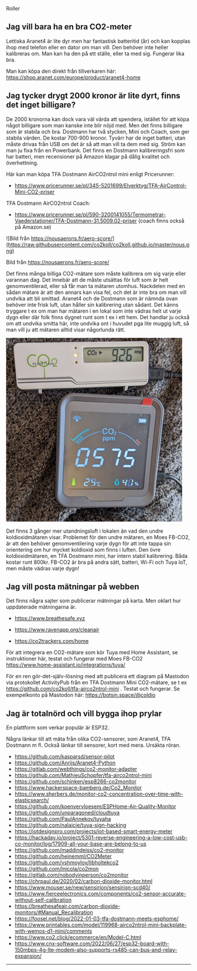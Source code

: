 Roller

## Jag vill bara ha en bra CO2-meter

Lettiska Aranet4 är lite dyr men har fantastisk batteritid (år) och kan kopplas ihop med telefon eller en dator om man vill. Den behöver inte heller kalibreras om. Man kan ha den på ett ställe, eller ta med sig. Fungerar lika bra.

Man kan köpa den direkt från tillverkaren här: <https://shop.aranet.com/europe/product/aranet4-home>

## Jag tycker drygt 2000 kronor är lite dyrt, finns det inget billigare?

De 2000 kronorna kan dock vara väl värda att spendera, istället för att köpa något billigare som man kanske inte blir nöjd med. Men det finns billigare som är stabila och bra. Dostmann har två stycken, Mini och Coach, som ger stabila värden. De kostar 700-900 kronor. Tyvärr har de inget batteri, utan måste drivas från USB om det är så att man vill ta dem med sig. Ström kan man ju fixa från en Powerbank. Det finns en Dostmann kalibreringsfri som har batteri, men recensioner på Amazon klagar på dålig kvalitet och överhettning.

Här kan man köpa TFA Dostmann AirCO2ntrol mini enligt Pricerunner:
* <https://www.pricerunner.se/pl/345-5201699/Elverktyg/TFA-AirControl-Mini-CO2-priser>

TFA Dostmann AirCO2ntrol Coach:
* <https://www.pricerunner.se/pl/590-3200141055/Termometrar-Vaederstationer/TFA-Dostmann-31.5009.02-priser>
(coach finns också på Amazon.se)

![Bild från https://nousaerons.fr/aero-score/](https://raw.githubusercontent.com/co2koll/co2koll.github.io/master/nous.png)

Bild från <https://nousaerons.fr/aero-score/>

Det finns många billiga CO2-mätare som måste kalibrera om sig varje eller varannan dag. Det innebär att de måste utsättas för luft som är helt genomventilerad, eller så får man ta mätaren utomhus. Nackdelen med en sådan mätare är att den annars kan visa fel, och det är inte bra om man vill undvika att bli smittad. Aranet4 och de Dostmann som är nämnda ovan behöver inte frisk luft, utan håller sin kalibrering utan sådant. Det känns tryggare t ex om man har mätaren i en lokal som inte vädras helt ut varje dygn eller där folk finns dygnet runt som t ex i ett hem. Det handlar ju också om att undvika smitta här, inte undvika ont i huvudet pga lite muggig luft, så man vill ju att mätaren alltid visar någorlunda rätt.

![TFA mini, högst upp, Moes FB-CO2, nedanför](https://raw.githubusercontent.com/co2koll/co2koll.github.io/master/kalib.jpeg)


Det finns 3 gånger mer utandningsluft i lokalen än vad den undre koldioxidmätaren visar. Problemet för den undre mätaren, en Moes FB-CO2, är att den behöver genomventilering varje dygn för att inte tappa sin orientering om hur mycket koldioxid som finns i luften. Den övre koldioxidmätaren, en TFA Dostmann mini, har intern stabil kalibrering. Båda kostar runt 800kr.
FB-CO2 är bra på andra sätt, batteri, Wi-Fi och Tuya IoT, men måste vädras varje dygn!


## Jag vill posta mätningar på webben

Det finns några sajter som publicerar mätningar på karta. Men oklart hur uppdaterade mätningarna är.

* <https://www.breathesafe.xyz>

* <https://www.ravenapp.org/cleanair>

* <https://co2trackers.com/home>

För att integrera en CO2-mätare som kör Tuya med Home Assistant, se instruktioner här, testat och fungerar med Moes FB-CO2 <https://www.home-assistant.io/integrations/tuya/>

För en ren gör-det-själv-lösning med att publicera ett diagram på Mastodon via protokollet ActivityPub från en TFA Dostmann Mini CO2-mätare, se t ex <https://github.com/co2koll/tfa-airco2ntrol-mini> . Testat och fungerar. Se exempelkonto på Mastodon här: <https://botsin.space/@coldio>


## Jag är totalnörd och vill bygga ihop prylar

En plattform som verkar populär är ESP32. 

Några länkar till att mäta från olika CO2-sensorer, som Aranet4, TFA Dostmann m fl. Också länkar till sensorer, kort med mera. Ursäkta röran.

* <https://github.com/kasparsd/sensor-pilot>
* <https://github.com/Anrijs/Aranet4-Python>
* <https://gitlab.com/webthings/co2-monitor-adapter>
* <https://github.com/MathieuSchopfer/tfa-airco2ntrol-mini>
* <https://github.com/schinken/esp8266-co2monitor>
* <https://www.hackerspace-bamberg.de/Co2_Monitor>
* <https://www.sherbers.de/monitor-co2-concentration-over-time-with-elasticsearch/>
* <https://github.com/koenvervloesem/ESPHome-Air-Quality-Monitor>
* <https://github.com/unparagoned/cloudtuya>
* <https://github.com/PaulAnnekov/tuyaha>
* <https://github.com/nalajcie/tuya-sign-hacking>
* <https://iotdesignpro.com/projects/iot-based-smart-energy-meter>
* <https://hackaday.io/project/5301-reverse-engineering-a-low-cost-usb-co-monitor/log/17909-all-your-base-are-belong-to-us>
* <https://github.com/maddindeiss/co2-monitor>
* <https://github.com/heinemml/CO2Meter>
* <https://github.com/vshmoylov/libholtekco2>
* <https://github.com/lnicola/co2mon>
* <https://gitlab.com/nobodyinperson/co2monitor>
* <https://chrpaul.de/2020/02/carbon-dioxide-monitor.html>
* <https://www.mouser.se/new/sensirion/sensirion-scd40/>
* <https://www.fierceelectronics.com/components/co2-sensor-accurate-without-self-calibration>
* <https://breathesafeair.com/carbon-dioxide-monitors/#Manual_Recalibration>
* <https://foosel.net/blog/2022-01-03-tfa-dostmann-meets-esphome/>
* <https://www.printables.com/model/119968-airco2ntrol-mini-backplate-with-wemos-d1-mini/comments>
* <https://www.co2.click/ecommerce/en/Model-C.html>
* <https://www.cnx-software.com/2022/06/27/esp32-board-with-150mbps-4g-lte-modem-also-supports-rs485-can-bus-and-relay-expansion/>

------

